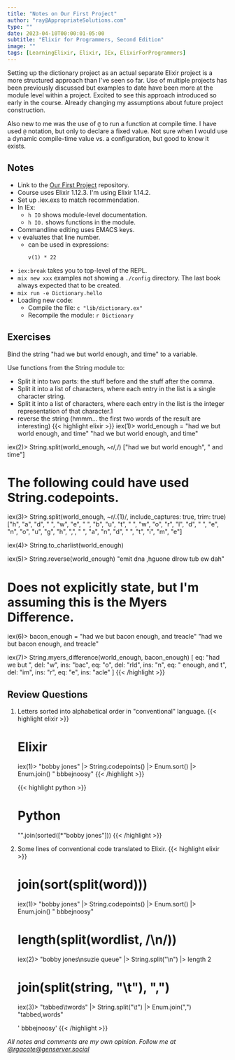 ```yaml
---
title: "Notes on Our First Project"
author: "ray@AppropriateSolutions.com"
type: ""
date: 2023-04-10T00:00:01-05:00
subtitle: "Elixir for Programmers, Second Edition"
image: ""
tags: [LearningElixir, Elixir, IEx, ElixirForProgrammers]
---
```


Setting up the dictionary project as an actual separate Elixir project is a more structured approach than I've seen so far.
Use of multiple projects has been previously discussed but examples to date have been more at the module level within a project.
Excited to see this approach introduced so early in the course.
Already changing my assumptions about future project construction.

Also new to me was the use of `@` to run a function at compile time.
I have used `@` notation, but only to declare a fixed value.
Not sure when I would use a dynamic compile-time value vs. a configuration, but good to know it exists.

<!--more-->

## Notes
- Link to the [Our First Project](https://github.com/rgacote/Elixir4Programmers2ndExercises/tree/OurFirstProject) repository.
- Course uses Elixir 1.12.3. I'm using Elixir 1.14.2.
- Set up .iex.exs to match recommendation.
- In IEx:
  - `h IO` shows module-level documentation.
  - `h IO.` shows functions in the module.
- Commandline editing uses EMACS keys.
- `v` evaluates that line number.
  - can be used in expressions:
    ```
    v(1) * 22
    ```
- `iex:break` takes you to top-level of the REPL.
- `mix new xxx` examples not showing a `./config` directory.
   The last book always expected that to be created.
- `mix run -e Dictionary.hello`
- Loading new code:
  - Compile the file: `c "lib/dictionary.ex"`
  - Recompile the module: `r Dictionary`

## Exercises
Bind the string "had we but world enough, and time" to a variable.

Use functions from the String module to:
* Split it into two parts: the stuff before and the stuff after the comma.
* Split it into a list of characters, where each entry in the list is a single character string.
* Split it into a list of characters, where each entry in the list is the integer representation of that character.1
* reverse the string (hmmm... the first two words of the result are interesting)
{{< highlight elixir >}}
iex(1)> world_enough = "had we but world enough, and time"
"had we but world enough, and time"

iex(2)> String.split(world_enough, ~r/,/)
["had we but world enough", " and time"]

# The following could have used String.codepoints.
iex(3)> String.split(world_enough, ~r/.{1}/, include_captures: true, trim: true)
["h", "a", "d", " ", "w", "e", " ", "b", "u", "t", " ", "w", "o", "r", "l", "d",
 " ", "e", "n", "o", "u", "g", "h", ",", " ", "a", "n", "d", " ", "t", "i", "m",
 "e"]

iex(4)> String.to_charlist(world_enough)

iex(5)> String.reverse(world_enough)
"emit dna ,hguone dlrow tub ew dah"

# Does not explicitly state, but I'm assuming this is the Myers Difference.
iex(6)> bacon_enough = "had we but bacon enough, and treacle"
"had we but bacon enough, and treacle"

iex(7)> String.myers_difference(world_enough, bacon_enough)
[
  eq: "had we but ",
  del: "w",
  ins: "bac",
  eq: "o",
  del: "rld",
  ins: "n",
  eq: " enough, and t",
  del: "im",
  ins: "r",
  eq: "e",
  ins: "acle"
]
{{< /highlight >}}

## Review Questions
1. Letters sorted into alphabetical order in "conventional" language.
   {{< highlight  elixir >}}
   # Elixir
   iex(1)> "bobby jones" |> String.codepoints() |> Enum.sort() |> Enum.join()
   " bbbejnoosy"
   {{< /highlight >}}

   {{< highlight python >}}
   # Python
   "".join(sorted([*"bobby jones"]))
   {{< /highlight >}}

2. Some lines of conventional code translated to Elixir.
   {{< highlight  elixir >}}
   # join(sort(split(word)))
    iex(1)> "bobby jones" |> String.codepoints() |> Enum.sort() |> Enum.join()
    " bbbejnoosy"

    # length(split(wordlist, /\n/))
    iex(2)> "bobby jones\nsuzie queue" |> String.split("\n") |> length
    2

    # join(split(string, "\t"), ",")
    iex(3)> "tabbed\twords" |> String.split("\t") |> Enum.join(",")
    "tabbed,words"

   ' bbbejnoosy'
   {{< /highlight >}}

_All notes and comments are my own opinion. Follow me at [@rgacote@genserver.social](https://genserver.social/rgacote)_
